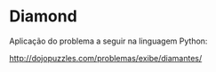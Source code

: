 Diamond
=======
Aplicação do problema a seguir na linguagem Python:

http://dojopuzzles.com/problemas/exibe/diamantes/